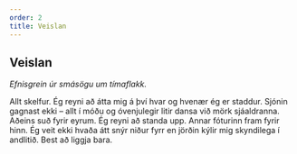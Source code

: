 ```yaml
---
order: 2
title: Veislan
---
```


## Veislan

*Efnisgrein úr smásögu um tímaflakk.*

Allt skelfur. Ég reyni að átta mig á því hvar og hvenær ég er staddur. Sjónin gagnast ekki – allt í móðu og óvenjulegir litir dansa við mörk sjáaldranna. Aðeins suð fyrir eyrum. Ég reyni að standa upp. Annar fóturinn fram fyrir hinn. Ég veit ekki hvaða átt snýr niður fyrr en jörðin kýlir mig skyndilega í andlitið. Best að liggja bara.
